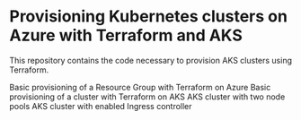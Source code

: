 # Provisioning Kubernetes clusters on Azure with Terraform and AKS
This repository contains the code necessary to provision AKS clusters using Terraform.




Basic provisioning of a Resource Group with Terraform on Azure
Basic provisioning of a cluster with Terraform on AKS
AKS cluster with two node pools
AKS cluster with enabled Ingress controller
